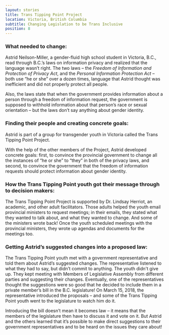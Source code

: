 ```yaml
---
layout: stories
title: Trans Tipping Point Project
location: Victoria, British Columbia
subtitle: Changing Legislation to be Trans Inclusive
position: 8
---
```

### What needed to change:
Astrid Neilson-Miller, a gender-fluid high school student in Victoria, B.C., read through B.C.’s laws on information privacy and realized that the language wasn’t right. The two laws – the _Freedom of Information and Protection of Privacy Act_, and the _Personal Information Protection Act_ – both use “he or she” over a dozen times, language that Astrid thought was inefficient and did not properly protect all people.

Also, the laws state that when the government provides information about a person through a freedom of information request, the government is supposed to withhold information about that person’s race or sexual orientation – but the laws don’t say anything about gender identity.

### Finding their people and creating concrete goals:
Astrid is part of a group for transgender youth in Victoria called the Trans Tipping Point Project.

With the help of the other members of the Project, Astrid developed concrete goals: first, to convince the provincial government to change all the instances of “he or she” to “they” in both of the privacy laws, and second, to convince the government that the freedom of information requests should protect information about gender identity.

### How the Trans Tipping Point youth got their message through to decision makers:
The Trans Tipping Point Project is supported by Dr. Lindsay Herriot, an academic, and other adult facilitators. Those adults helped the youth email provincial ministers to request meetings; in their emails, they stated what they wanted to talk about, and what they wanted to change. And some of the ministers wrote back! Once the youth scheduled meetings with the provincial ministers, they wrote up agendas and documents for the meetings too.

### Getting Astrid’s suggested changes into a proposed law:
The Trans Tipping Point youth met with a government representative and told them about Astrid’s suggested changes. The representative listened to what they had to say, but didn’t commit to anything. The youth didn't give up. They kept meeting with Members of Legislative Assembly from different parties and suggesting their changes. Eventually, one of the representatives thought the suggestions were so good that he decided to include them in a private member’s bill in the B.C. legislature! On March 15, 2018, the representative introduced the proposals – and some of the Trans Tipping Point youth went to the legislature to watch him do it.

Introducing the bill doesn’t mean it becomes law – it means that the members of the legislature then have to discuss it and vote on it. But Astrid and the others learned that it’s possible to make direct suggestions to their government representatives and to be heard on the issues they care about!
